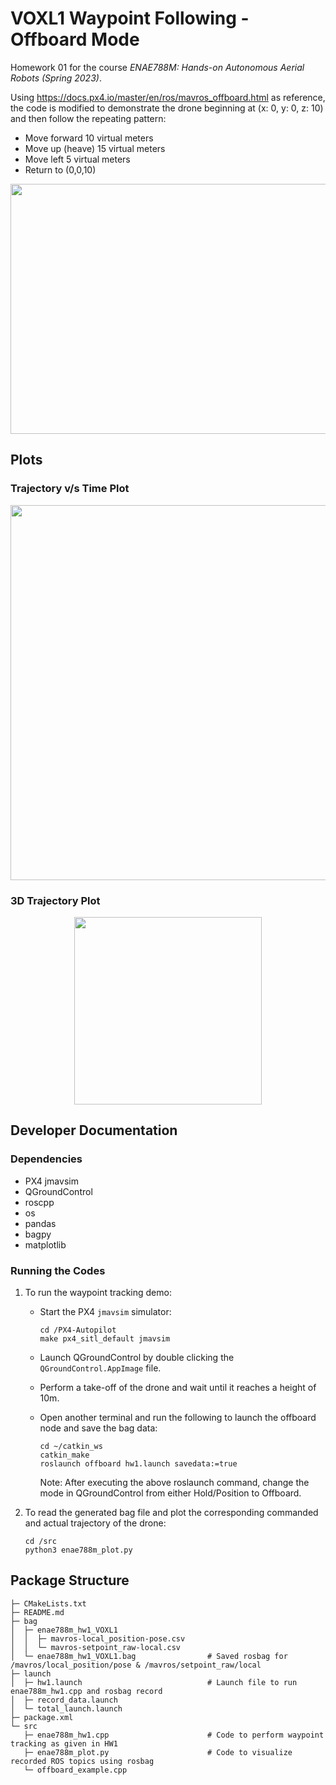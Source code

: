 # VOXL1 Waypoint Following - Offboard Mode

Homework 01 for the course _ENAE788M: Hands-on Autonomous Aerial Robots (Spring 2023)_.

Using https://docs.px4.io/master/en/ros/mavros_offboard.html as reference, the code is modified to demonstrate the drone beginning at (x: 0, y: 0, z: 10) and then follow the repeating pattern:
- Move forward 10 virtual meters
- Move up (heave) 15 virtual meters
- Move left 5 virtual meters
- Return to (0,0,10)

<p align="center">
  <img src="https://user-images.githubusercontent.com/40534801/220497867-db602e25-23a4-436b-aed1-218f8a1b2543.gif" width="600" height="400">
</p>

## Plots

### Trajectory v/s Time Plot

<p align="center">
  <img src="https://user-images.githubusercontent.com/40534801/220487968-b638adb0-17e4-4ceb-b03d-d665add99305.png" width="600" height="600">
</p>

### 3D Trajectory Plot

<p align="center">
  <img src="https://user-images.githubusercontent.com/40534801/220487934-8dcc68c7-337e-4780-ad9b-77483228bbeb.png" width="300" height="300">
</p>


## Developer Documentation

### Dependencies 
* PX4 jmavsim
* QGroundControl
* roscpp
* os
* pandas
* bagpy
* matplotlib

### Running the Codes

1. To run the waypoint tracking demo:
    * Start the PX4 ```jmavsim``` simulator:
        ```
        cd /PX4-Autopilot
        make px4_sitl_default jmavsim
        ```
    * Launch QGroundControl by double clicking the ```QGroundControl.AppImage``` file.
    * Perform a take-off of the drone and wait until it reaches a height of 10m. 
    * Open another terminal and run the following to launch the offboard node and save the bag data:
        ```
        cd ~/catkin_ws
        catkin_make
        roslaunch offboard hw1.launch savedata:=true
        ```

        Note: After executing the above roslaunch command, change the mode in QGroundControl from either Hold/Position to Offboard.

2. To read the generated bag file and plot the corresponding commanded and actual trajectory of the drone:
    ```
    cd /src
    python3 enae788m_plot.py
    ```

## Package Structure
```
├─ CMakeLists.txt
├─ README.md
├─ bag
│  ├─ enae788m_hw1_VOXL1
│  │  ├─ mavros-local_position-pose.csv
│  │  └─ mavros-setpoint_raw-local.csv
│  └─ enae788m_hw1_VOXL1.bag                # Saved rosbag for /mavros/local_position/pose & /mavros/setpoint_raw/local
├─ launch
│  ├─ hw1.launch                            # Launch file to run enae788m_hw1.cpp and rosbag record 
│  ├─ record_data.launch
│  └─ total_launch.launch
├─ package.xml
└─ src
   ├─ enae788m_hw1.cpp                      # Code to perform waypoint tracking as given in HW1 
   ├─ enae788m_plot.py                      # Code to visualize recorded ROS topics using rosbag
   └─ offboard_example.cpp
